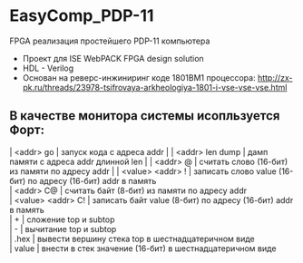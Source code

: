 ﻿# EasyComp_PDP-11
FPGA реализация простейшего PDP-11 компьютера 
* Проект для ISE WebPACK FPGA design solution
* HDL - Verilog
* Основан на реверс-инжиниринг коде 1801ВМ1 процессора: 
http://zx-pk.ru/threads/23978-tsifrovaya-arkheologiya-1801-i-vse-vse-vse.html  
## В качестве монитора системы исопльзуется Форт:  
| \<addr> go | запуск кода с адреса addr  |
| \<addr> len dump | дамп памяти с адреса addr длинной len  |
| \<addr> @ | считать слово (16-бит) из памяти по адресу addr  |
  | \<value> \<addr> ! | записать слово value (16-бит) по адресу (16-бит) addr в память  
  | \<addr> С@ | считать байт (8-бит) из памяти по адресу addr  
  | \<value> \<addr> С! | записать байт value (8-бит) по адресу (16-бит) addr в память  
  | \+ | сложение top и subtop  
  | \- | вычитание top и subtop  
  | .hex | вывести вершину стека top в шестнадцатеричном виде  
  | value | внести в стек значение (16-бит) в шестнадцатеричном виде


